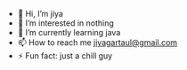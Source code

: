 - 👋 Hi, I’m jiya
- 👀 I’m interested in nothing
- 🌱 I’m currently learning java
- 📫 How to reach me jiyagartaul@gmail.com
- ⚡ Fun fact: just a chill guy

<!---
Jiya-004/Jiya-004 is a ✨ special ✨ repository because its `README.md` (this file) appears on your GitHub profile.
You can click the Preview link to take a look at your changes.
--->
